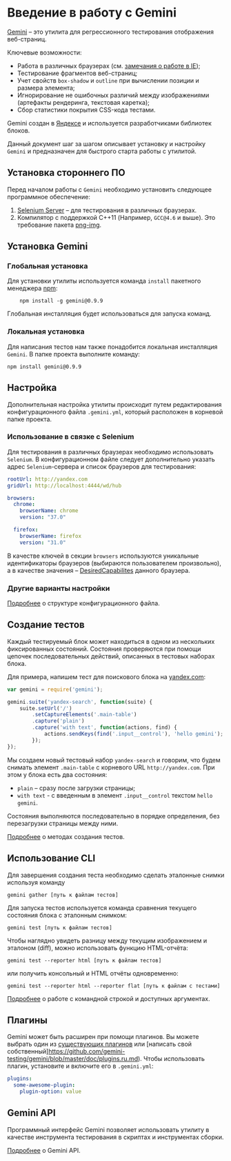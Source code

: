 # Введение в работу с Gemini

[Gemini](https://github.com/gemini-testing/gemini) – это утилита для регрессионного тестирования отображения веб-страниц.

Ключевые возможности:

* Работа в различных браузерах (см. [замечания о работе в IE](https://github.com/gemini-testing/gemini/blob/master/doc/ie-support.ru.md));
* Тестирование фрагментов веб-страниц;
* Учет свойств `box-shadow` и `outline` при вычислении позиции и размера элемента;
* Игнорирование не ошибочных различий между изображениями (артефакты рендеринга, текстовая каретка);
* Сбор статистики покрытия CSS-кода тестами.

Gemini создан в [Яндексе](http://www.yandex.com/) и используется разработчиками библиотек блоков.

Данный документ шаг за шагом описывает установку и настройку `Gemini` и предназначен для быстрого старта работы с утилитой.

## Установка стороннего ПО

Перед началом работы с `Gemini` необходимо установить следующее программное обеспечение:

1. [Selenium Server](http://docs.seleniumhq.org/download/) – для тестирования в различных браузерах.
2. Компилятор с поддержкой C++11 (Например, `GCC@4.6` и выше). Это требование пакета [png-img](https://github.com/gemini-testing/png-img).


## Установка Gemini
### Глобальная установка

Для установки утилиты используется команда `install` пакетного менеджера [npm](https://www.npmjs.org/):

```
    npm install -g gemini@0.9.9
```
Глобальная инсталляция будет использоваться для запуска команд.

### Локальная установка

Для написания тестов нам также понадобится локальная инсталляция `Gemini`. В папке проекта выполните команду:

```
npm install gemini@0.9.9
```

## Настройка

Дополнительная настройка утилиты происходит путем редактирования конфигурационного файла `.gemini.yml`, который расположен в корневой папке проекта.

### Использование в связке с Selenium
Для тестирования в различных браузерах необходимо использовать `Selenium`.  В конфигурационном файле следует дополнительно указать адрес `Selenium`-сервера
и список браузеров для тестирования:

```yaml
rootUrl: http://yandex.com
gridUrl: http://localhost:4444/wd/hub

browsers:
  chrome:
    browserName: chrome
    version: "37.0"

  firefox:
    browserName: firefox
    version: "31.0"

```

В качестве ключей в секции `browsers` используются уникальные идентификаторы браузеров (выбираются пользователем произвольно), а в качестве значения – [DesiredCapabilites](https://code.google.com/p/selenium/wiki/DesiredCapabilities) данного браузера.

### Другие варианты настройки
[Подробнее](https://github.com/gemini-testing/gemini/blob/master/doc/config.ru.md) о структуре конфигурационного файла.

## Создание тестов

Каждый тестируемый блок может находиться в одном из нескольких фиксированных состояний. Состояния проверяются при помощи цепочек последовательных действий, описанных в тестовых наборах блока.

Для примера, напишем тест для поискового блока на [yandex.com](http://www.yandex.com):

```javascript
var gemini = require('gemini');

gemini.suite('yandex-search', function(suite) {
    suite.setUrl('/')
        .setCaptureElements('.main-table')
        .capture('plain')
        .capture('with text', function(actions, find) {
            actions.sendKeys(find('.input__control'), 'hello gemini');
        });
});
```

Мы создаем новый тестовый набор `yandex-search` и говорим, что будем снимать элемент `.main-table`
c корневого URL `http://yandex.com`. При этом у блока есть два состояния:

* `plain` – сразу после загрузки страницы;
* `with text` - c введенным в элемент `.input__control` текстом `hello gemini`.

Состояния выполняются последовательно в порядке определения, без перезагрузки страницы между ними.

[Подробнее](https://github.com/gemini-testing/gemini/blob/master/doc/tests.ru.md) о методах создания тестов.

## Использование CLI

Для завершения создания теста необходимо сделать эталонные снимки используя команду

```
gemini gather [путь к файлам тестов]
```
Для запуска тестов используется команда сравнения текущего состояния блока с эталонным снимком:

```
gemini test [путь к файлам тестов]
```

Чтобы наглядно увидеть разницу между текущим изображением и эталоном (diff), можно использовать функцию HTML-отчёта:

```
gemini test --reporter html [путь к файлам тестов]
```

или получить консольный и HTML отчёты одновременно:

```
gemini test --reporter html --reporter flat [путь к файлам с тестами]
```

[Подробнее](https://github.com/gemini-testing/gemini/blob/master/doc/commands.ru.md) о работе с командной строкой и доступных аргументах.

## Плагины

Gemini может быть расширен при помощи плагинов. Вы можете выбрать один из [существующих плагинов](https://www.npmjs.com/browse/keyword/gemini-plugin)
или [написать свой собственный]https://github.com/gemini-testing/gemini/blob/master/doc/plugins.ru.md). Чтобы использовать плагин, установите и включите его в `.gemini.yml`:

```yaml
plugins:
  some-awesome-plugin:
    plugin-option: value
```

## Gemini API

Программный интерфейс Gemini позволяет использовать утилиту в качестве инструмента тестирования в скриптах и инструментах сборки.

[Подробнее](https://github.com/gemini-testing/gemini/blob/master/doc/programmatic-api.ru.md) о Gemini API.
